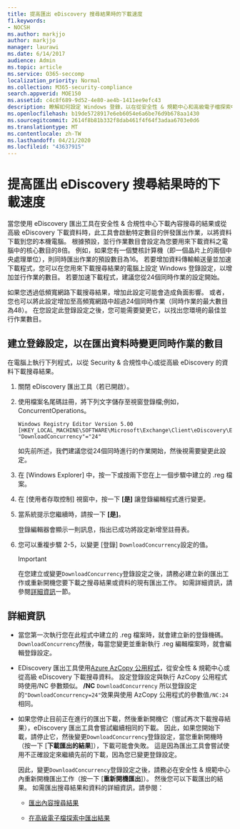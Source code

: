 ```yaml
---
title: 提高匯出 eDiscovery 搜尋結果時的下載速度
f1.keywords:
- NOCSH
ms.author: markjjo
author: markjjo
manager: laurawi
ms.date: 6/14/2017
audience: Admin
ms.topic: article
ms.service: O365-seccomp
localization_priority: Normal
ms.collection: M365-security-compliance
search.appverid: MOE150
ms.assetid: c4c8f689-9d52-4e80-ae4b-1411ee9efc43
description: 瞭解如何設定 Windows 登錄，以在從安全性 & 規範中心和高級電子檔探索中下載搜尋結果和搜尋資料時，增加資料輸送量。
ms.openlocfilehash: b19de5728917e6eb6054e6a6be76d9b678aa1430
ms.sourcegitcommit: 2614f8b81b332f8dab461f4f64f3adaa6703e0d6
ms.translationtype: MT
ms.contentlocale: zh-TW
ms.lasthandoff: 04/21/2020
ms.locfileid: "43637915"
---
```

# <a name="increase-the-download-speed-when-exporting-ediscovery-search-results"></a>提高匯出 eDiscovery 搜尋結果時的下載速度

當您使用 eDiscovery 匯出工具在安全性 & 合規性中心下載內容搜尋的結果或從高級 eDiscovery 下載資料時，此工具會啟動特定數目的併發匯出作業，以將資料下載到您的本機電腦。 根據預設，並行作業數目會設定為您要用來下載資料之電腦中的核心數目的8倍。 例如，如果您有一個雙核計算機（即一個晶片上的兩個中央處理單位），則同時匯出作業的預設數目為16。 若要增加資料傳輸輸送量並加速下載程式，您可以在您用來下載搜尋結果的電腦上設定 Windows 登錄設定，以增加並行作業的數目。 若要加速下載程式，建議您從24個同時作業的設定開始。
  
如果您透過低頻寬網路下載搜尋結果，增加此設定可能會造成負面影響。 或者，您也可以將此設定增加至高頻寬網路中超過24個同時作業（同時作業的最大數目為48）。 在您設定此登錄設定之後，您可能需要變更它，以找出您環境的最佳並行作業數目。
  
## <a name="create-a-registry-setting-to-change-the-number-of-concurrent-operations-when-exporting-data"></a>建立登錄設定，以在匯出資料時變更同時作業的數目

在電腦上執行下列程式，以從 Security & 合規性中心或從高級 eDiscovery 的資料下載搜尋結果。
  
1. 關閉 eDiscovery 匯出工具（若已開啟）。 
    
2. 使用檔案名尾碼註冊，將下列文字儲存至視窗登錄檔;例如，ConcurrentOperations。 
    
    ```text
    Windows Registry Editor Version 5.00
    [HKEY_LOCAL_MACHINE\SOFTWARE\Microsoft\Exchange\Client\eDiscovery\ExportTool]
    "DownloadConcurrency"="24"
    ```

    如先前所述，我們建議您從24個同時進行的作業開始，然後視需要變更此設定。
    
3. 在 [Windows Explorer] 中，按一下或按兩下您在上一個步驟中建立的 .reg 檔案。
    
4. 在 [使用者存取控制] 視窗中，按一下 **[是]** 讓登錄編輯程式進行變更。 
    
5. 當系統提示您繼續時，請按一下 **[是]**。
    
    登錄編輯器會顯示一則訊息，指出已成功將設定新增至註冊表。
    
6. 您可以重複步驟 2-5，以變更 [登錄] `DownloadConcurrency`設定的值。 
    
    > [!IMPORTANT]
    > 在您建立或變更`DownloadConcurrency`登錄設定之後，請務必建立新的匯出工作或重新開機您要下載之搜尋結果或資料的現有匯出工作。 如需詳細資訊，請參閱[詳細資訊](#more-information)一節。 
  
## <a name="more-information"></a>詳細資訊

- 當您第一次執行您在此程式中建立的 .reg 檔案時，就會建立新的登錄機碼。 `DownloadConcurrency`然後，每當您變更並重新執行 .reg 編輯檔案時，就會編輯登錄設定。 
    
- EDiscovery 匯出工具使用[Azure AzCopy 公用程式](https://go.microsoft.com/fwlink/?linkid=849949)，從安全性 & 規範中心或從高級 eDiscovery 下載搜尋資料。 設定登錄設定與執行 AzCopy 公用程式時使用/NC 參數類似。 **/NC** `DownloadConcurrency` 所以登錄設定的`"DownloadConcurrency=24"`效果與使用 AzCopy 公用程式的參數值`/NC:24`相同。 
    
- 如果您停止目前正在進行的匯出下載，然後重新開機它（嘗試再次下載搜尋結果），eDiscovery 匯出工具會嘗試繼續相同的下載。 因此，如果您開始下載，請停止它，然後變更`DownloadConcurrency`登錄設定，當您重新開機時（按一下 [**下載匯出的結果**]），下載可能會失敗。 這是因為匯出工具會嘗試使用不正確設定來繼續先前的下載，因為您已變更登錄設定。
    
    因此，變更`DownloadConcurrency`登錄設定之後，請務必在安全性 & 規範中心內重新開機匯出工作（按一下 [**重新開機匯出**]）。 然後您可以下載匯出的結果。 如需匯出搜尋結果和資料的詳細資訊，請參閱：
    
  - [匯出內容搜尋結果](export-search-results.md)
    
  - [在高級電子檔探索中匯出結果](export-results-in-advanced-ediscovery.md)
    
